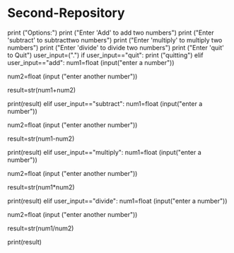 # Second-Repository
print ("Options:")
print ("Enter 'Add' to add two numbers")
print ("Enter 'subtract' to subtracttwo numbers")
print ("Enter 'multiply' to multiply two numbers")
print ("Enter 'divide' to divide two numbers")
print ("Enter 'quit' to Quit")
user_input=(".")
if user_input=="quit":
print ("quitting")
elif user_input=="add":
num1=float (input("enter a number"))

num2=float (input ("enter another number"))


result=str(num1+num2)

print(result)
elif user_input=="subtract":
num1=float (input("enter a number"))

num2=float (input ("enter another number"))


result=str(num1-num2)

print(result)
elif user_input=="multiply":
num1=float (input("enter a number"))

num2=float (input ("enter another number"))


result=str(num1*num2)

print(result)
elif user_input=="divide":
num1=float (input("enter a number"))

num2=float (input ("enter another number"))


result=str(num1/num2)

print(result)
